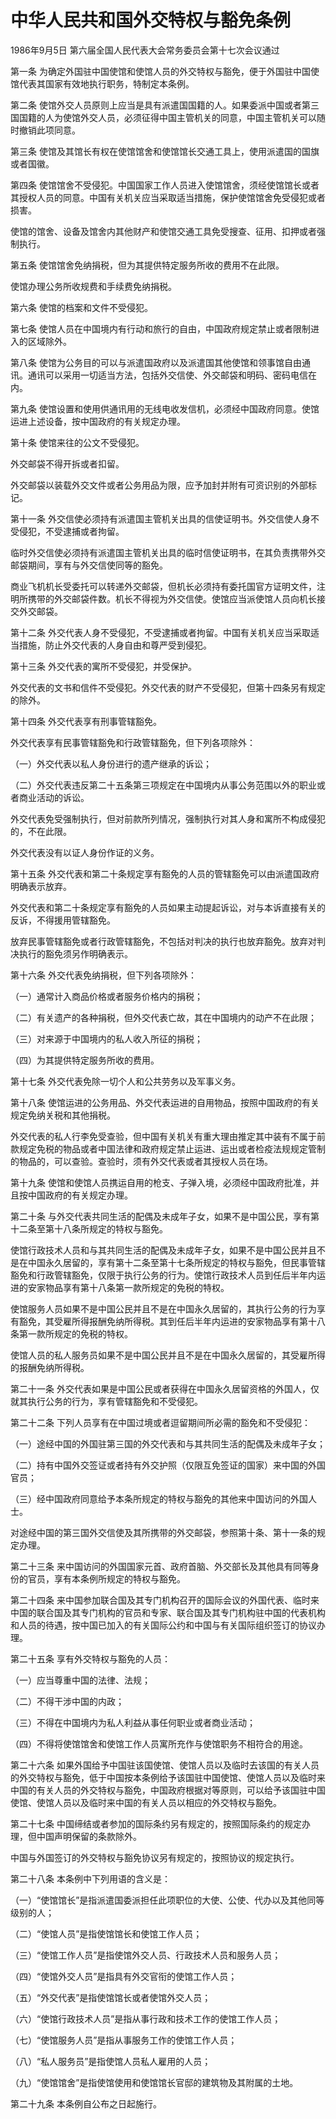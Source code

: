 # 中华人民共和国外交特权与豁免条例

1986年9月5日 第六届全国人民代表大会常务委员会第十七次会议通过

<!-- INFO END -->

第一条 为确定外国驻中国使馆和使馆人员的外交特权与豁免，便于外国驻中国使馆代表其国家有效地执行职务，特制定本条例。

第二条 使馆外交人员原则上应当是具有派遣国国籍的人。如果委派中国或者第三国国籍的人为使馆外交人员，必须征得中国主管机关的同意，中国主管机关可以随时撤销此项同意。

第三条 使馆及其馆长有权在使馆馆舍和使馆馆长交通工具上，使用派遣国的国旗或者国徽。

第四条 使馆馆舍不受侵犯。中国国家工作人员进入使馆馆舍，须经使馆馆长或者其授权人员的同意。中国有关机关应当采取适当措施，保护使馆馆舍免受侵犯或者损害。

使馆的馆舍、设备及馆舍内其他财产和使馆交通工具免受搜查、征用、扣押或者强制执行。

第五条 使馆馆舍免纳捐税，但为其提供特定服务所收的费用不在此限。

使馆办理公务所收规费和手续费免纳捐税。

第六条 使馆的档案和文件不受侵犯。

第七条 使馆人员在中国境内有行动和旅行的自由，中国政府规定禁止或者限制进入的区域除外。

第八条 使馆为公务目的可以与派遣国政府以及派遣国其他使馆和领事馆自由通讯。通讯可以采用一切适当方法，包括外交信使、外交邮袋和明码、密码电信在内。

第九条 使馆设置和使用供通讯用的无线电收发信机，必须经中国政府同意。使馆运进上述设备，按中国政府的有关规定办理。

第十条 使馆来往的公文不受侵犯。

外交邮袋不得开拆或者扣留。

外交邮袋以装载外交文件或者公务用品为限，应予加封并附有可资识别的外部标记。

第十一条 外交信使必须持有派遣国主管机关出具的信使证明书。外交信使人身不受侵犯，不受逮捕或者拘留。

临时外交信使必须持有派遣国主管机关出具的临时信使证明书，在其负责携带外交邮袋期间，享有与外交信使同等的豁免。

商业飞机机长受委托可以转递外交邮袋，但机长必须持有委托国官方证明文件，注明所携带的外交邮袋件数。机长不得视为外交信使。使馆应当派使馆人员向机长接交外交邮袋。

第十二条 外交代表人身不受侵犯，不受逮捕或者拘留。中国有关机关应当采取适当措施，防止外交代表的人身自由和尊严受到侵犯。

第十三条 外交代表的寓所不受侵犯，并受保护。

外交代表的文书和信件不受侵犯。外交代表的财产不受侵犯，但第十四条另有规定的除外。

第十四条 外交代表享有刑事管辖豁免。

外交代表享有民事管辖豁免和行政管辖豁免，但下列各项除外：

（一）外交代表以私人身份进行的遗产继承的诉讼；

（二）外交代表违反第二十五条第三项规定在中国境内从事公务范围以外的职业或者商业活动的诉讼。

外交代表免受强制执行，但对前款所列情况，强制执行对其人身和寓所不构成侵犯的，不在此限。

外交代表没有以证人身份作证的义务。

第十五条 外交代表和第二十条规定享有豁免的人员的管辖豁免可以由派遣国政府明确表示放弃。

外交代表和第二十条规定享有豁免的人员如果主动提起诉讼，对与本诉直接有关的反诉，不得援用管辖豁免。

放弃民事管辖豁免或者行政管辖豁免，不包括对判决的执行也放弃豁免。放弃对判决执行的豁免须另作明确表示。

第十六条 外交代表免纳捐税，但下列各项除外：

（一）通常计入商品价格或者服务价格内的捐税；

（二）有关遗产的各种捐税，但外交代表亡故，其在中国境内的动产不在此限；

（三）对来源于中国境内的私人收入所征的捐税；

（四）为其提供特定服务所收的费用。

第十七条 外交代表免除一切个人和公共劳务以及军事义务。

第十八条 使馆运进的公务用品、外交代表运进的自用物品，按照中国政府的有关规定免纳关税和其他捐税。

外交代表的私人行李免受查验，但中国有关机关有重大理由推定其中装有不属于前款规定免税的物品或者中国法律和政府规定禁止运进、运出或者检疫法规规定管制的物品的，可以查验。查验时，须有外交代表或者其授权人员在场。

第十九条 使馆和使馆人员携运自用的枪支、子弹入境，必须经中国政府批准，并且按中国政府的有关规定办理。

第二十条 与外交代表共同生活的配偶及未成年子女，如果不是中国公民，享有第十二条至第十八条所规定的特权与豁免。

使馆行政技术人员和与其共同生活的配偶及未成年子女，如果不是中国公民并且不是在中国永久居留的，享有第十二条至第十七条所规定的特权与豁免，但民事管辖豁免和行政管辖豁免，仅限于执行公务的行为。使馆行政技术人员到任后半年内运进的安家物品享有第十八条第一款所规定的免税的特权。

使馆服务人员如果不是中国公民并且不是在中国永久居留的，其执行公务的行为享有豁免，其受雇所得报酬免纳所得税。其到任后半年内运进的安家物品享有第十八条第一款所规定的免税的特权。

使馆人员的私人服务员如果不是中国公民并且不是在中国永久居留的，其受雇所得的报酬免纳所得税。

第二十一条 外交代表如果是中国公民或者获得在中国永久居留资格的外国人，仅就其执行公务的行为，享有管辖豁免和不受侵犯。

第二十二条 下列人员享有在中国过境或者逗留期间所必需的豁免和不受侵犯：

（一）途经中国的外国驻第三国的外交代表和与其共同生活的配偶及未成年子女；

（二）持有中国外交签证或者持有外交护照（仅限互免签证的国家）来中国的外国官员；

（三）经中国政府同意给予本条所规定的特权与豁免的其他来中国访问的外国人士。

对途经中国的第三国外交信使及其所携带的外交邮袋，参照第十条、第十一条的规定办理。

第二十三条 来中国访问的外国国家元首、政府首脑、外交部长及其他具有同等身份的官员，享有本条例所规定的特权与豁免。

第二十四条 来中国参加联合国及其专门机构召开的国际会议的外国代表、临时来中国的联合国及其专门机构的官员和专家、联合国及其专门机构驻中国的代表机构和人员的待遇，按中国已加入的有关国际公约和中国与有关国际组织签订的协议办理。

第二十五条 享有外交特权与豁免的人员：

（一）应当尊重中国的法律、法规；

（二）不得干涉中国的内政；

（三）不得在中国境内为私人利益从事任何职业或者商业活动；

（四）不得将使馆馆舍和使馆工作人员寓所充作与使馆职务不相符合的用途。

第二十六条 如果外国给予中国驻该国使馆、使馆人员以及临时去该国的有关人员的外交特权与豁免，低于中国按本条例给予该国驻中国使馆、使馆人员以及临时来中国的有关人员的外交特权与豁免，中国政府根据对等原则，可以给予该国驻中国使馆、使馆人员以及临时来中国的有关人员以相应的外交特权与豁免。

第二十七条 中国缔结或者参加的国际条约另有规定的，按照国际条约的规定办理，但中国声明保留的条款除外。

中国与外国签订的外交特权与豁免协议另有规定的，按照协议的规定执行。

第二十八条 本条例中下列用语的含义是：

（一）“使馆馆长”是指派遣国委派担任此项职位的大使、公使、代办以及其他同等级别的人；

（二）“使馆人员”是指使馆馆长和使馆工作人员；

（三）“使馆工作人员”是指使馆外交人员、行政技术人员和服务人员；

（四）“使馆外交人员”是指具有外交官衔的使馆工作人员；

（五）“外交代表”是指使馆馆长或者使馆外交人员；

（六）“使馆行政技术人员”是指从事行政和技术工作的使馆工作人员；

（七）“使馆服务人员”是指从事服务工作的使馆工作人员；

（八）“私人服务员”是指使馆人员私人雇用的人员；

（九）“使馆馆舍”是指使馆使用和使馆馆长官邸的建筑物及其附属的土地。

第二十九条 本条例自公布之日起施行。

